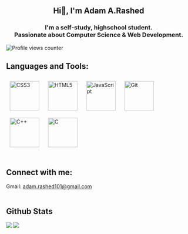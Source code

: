 ## **<div align="center">Hi👋, I'm Adam A.Rashed</div>**  
  

### <h3 align ="center">I'm a self-study, highschool student.</br>Passionate about Computer Science & Web Development.</h3>  
![Profile views counter](https://komarev.com/ghpvc/?username=AdamMindGate&&style=flat-square)  
### <h2>Languages and Tools: </h2> 
<div align="left
<a href="https://www.w3schools.com/css/" target="_blank"><img style="margin: 10px" src="https://profilinator.rishav.dev/skills-assets/css3-original-wordmark.svg" alt="CSS3" height="80" /></a>  
<a href="https://en.wikipedia.org/wiki/HTML5" target="_blank"><img style="margin: 10px" src="https://profilinator.rishav.dev/skills-assets/html5-original-wordmark.svg" alt="HTML5" height="80" /></a>  
<a href="https://www.javascript.com/" target="_blank"><img style="margin: 10px" src="https://profilinator.rishav.dev/skills-assets/javascript-original.svg" alt="JavaScript" height="80" /></a>  
<a href="https://github.com/" target="_blank"><img style="margin: 10px" src="https://profilinator.rishav.dev/skills-assets/git-scm-icon.svg" alt="Git" height="80" /></a>  
<a href="https://www.cplusplus.com/" target="_blank"><img style="margin: 10px" src="https://profilinator.rishav.dev/skills-assets/cplusplus-original.svg" alt="C++" height="80" /></a>  
<a href="https://www.cprogramming.com/" target="_blank"><img style="margin: 10px" src="https://profilinator.rishav.dev/skills-assets/c-original.svg" alt="C" height="80" /></a>  
</div>  <br/>  

### <h2>Connect with me:  
Gmail: adam.rashed101@gmail.com<br>
<br/>  


## Github Stats  

<img src="https://github-readme-stats.vercel.app/api/top-langs/?username=AdamMindGate&hide_border=true&layout=compact" align="left" />  
<img src="https://github-readme-stats.vercel.app/api?username=AdamMindGate&show_icons=true&count_private=true&hide_border=true" align="left" />  
<br/>  
